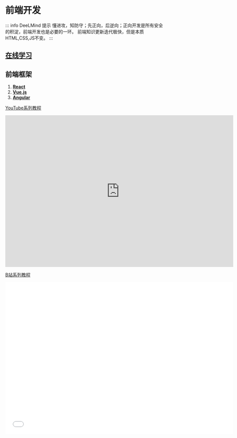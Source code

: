 # 前端开发

::: info DeeLMind 提示
懂进攻，知防守；先正向，后逆向；正向开发是所有安全的积淀，前端开发也是必要的一环。
前端知识更新迭代极快，但是本质HTML,CSS,JS不变。
:::

## [在线学习](https://developer.mozilla.org/)

## 前端框架

1. **[React](https://reactjs.org/)**
2. **[Vue.js](https://vuejs.org/)**
3. **[Angular](https://angular.io/)**

<DocsAD/>

[YouTube系列教程](https://www.youtube.com/watch?v=DUcAMiICvf0&list=PLgZqc0esdeS8OX7etO9tUp8wIqHx-6uGj)
<iframe width="720px" height="480px" src="https://www.youtube.com/embed/DUcAMiICvf0" title="YouTube video player" frameborder="0" allow="accelerometer; autoplay; clipboard-write; encrypted-media; gyroscope; picture-in-picture" allowfullscreen></iframe>

[B站系列教程](https://www.bilibili.com/medialist/play/282616786?from=space&business=space_series&business_id=2623496&desc=1&spm_id_from=333.999.0.0)
<iframe src="//player.bilibili.com/player.html?aid=387918339&bvid=BV1Ad4y197mY&cid=831089110&page=1"  frameborder="no"  allowfullscreen="true" style="width:720px;height:480px"> 
</iframe>